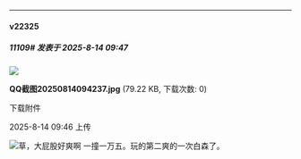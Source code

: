 ﻿
*****

####  v22325  
##### 11109#       发表于 2025-8-14 09:47

<img src="https://img.stage1st.com/forum/202508/14/094624z1ui9j8it5oxji1o.jpg" referrerpolicy="no-referrer">

<strong>QQ截图20250814094237.jpg</strong> (79.22 KB, 下载次数: 0)

下载附件

2025-8-14 09:46 上传

<img src="https://static.stage1st.com/image/smiley/face2017/067.png" referrerpolicy="no-referrer">草，大屁股好爽啊 一撞一万五。玩的第二爽的一次白森了。

